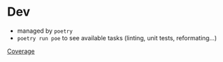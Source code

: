 # Dev

- managed by `poetry`
- `poetry run poe` to see available tasks (linting, unit tests, reformating...)

[Coverage]({{coverage}})